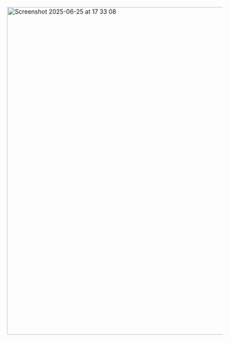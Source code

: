 <img width="765" alt="Screenshot 2025-06-25 at 17 33 08" src="https://github.com/user-attachments/assets/da277d30-5a75-4cbd-94af-049d8ef2273a" />
